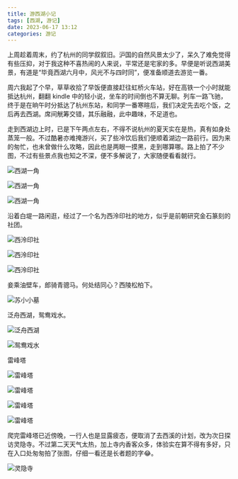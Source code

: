 ```yaml
---
title: 游西湖小记
tags: [西湖, 游记]
date: 2023-06-17 13:12
categories: 游记
---
```

上周趁着周末，约了杭州的同学叙叙旧。沪国的自然风景太少了，呆久了难免觉得有些压抑，对于我这种不喜热闹的人来说，平常还是宅家的多。早便是听说西湖美景，有道是“毕竟西湖六月中，风光不与四时同”，便准备顺道去游览一番。

周六我起了个早，草草收拾了早饭便直接赶往虹桥火车站，好在高铁一个小时就能抵达杭州，翻翻 kindle 中的轻小说，坐车的时间倒也不算无聊。列车一路飞驰，终于是在晌午时分抵达了杭州东站，和同学一番寒暄后，我们决定先去吃个饭，之后再去西湖。席间觥筹交错，其乐融融，此中趣味，不足道也。

走到西湖边上时，已是下午两点左右，不得不说杭州的夏天实在是热，真有如身处蒸笼一般。不过酷暑亦难掩游兴，买了些冷饮后我们便顺着湖边一路前行。因为来的匆忙，也未曾做什么攻略，因此也是两眼一摸黑，走到哪算哪。路上拍了不少图，不过有些景点我也知之不深，便不多解说了，大家随便看看就行。

![西湖一角](/img/2023/06/17/0.jpg)

![西湖一角](/img/2023/06/17/5.jpg)

![西湖一角](/img/2023/06/17/6.jpg)

沿着白堤一路闲逛，经过了一个名为西泠印社的地方，似乎是前朝研究金石篆刻的社团。

![西泠印社](/img/2023/06/17/1.jpg)

![西泠印社](/img/2023/06/17/2.jpg)

![西泠印社](/img/2023/06/17/3.jpg)

妾乘油壁车，郎骑青骢马。何处结同心？西陵松柏下。

![苏小小墓](/img/2023/06/17/4.jpg)

泛舟西湖，鸳鸯戏水。

![泛舟西湖](/img/2023/06/17/7.jpg)

![鸳鸯戏水](/img/2023/06/17/8.jpg)

雷峰塔

![雷峰塔](/img/2023/06/17/9.jpg)

![雷峰塔](/img/2023/06/17/10.jpg)

![雷峰塔](/img/2023/06/17/11.jpg)

![雷峰塔](/img/2023/06/17/12.jpg)

爬完雷峰塔已近傍晚，一行人也是显露疲态，便取消了去西溪的计划，改为次日探访灵隐寺。不过第二天天气太热，加上寺内香客众多，体验实在算不得有多好，只在入口处匆匆拍了张图，仔细一看还是长者题的字😂。

![灵隐寺](/img/2023/06/17/13.jpg)